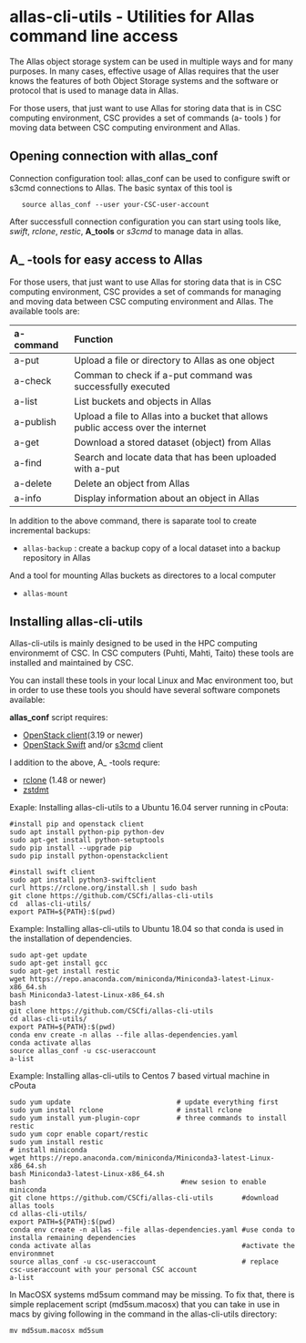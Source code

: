 # allas-cli-utils - Utilities for Allas command line access

The Allas object storage system can be used in multiple ways and for many purposes. 
In many cases, effective usage of Allas requires that the user knows the features of 
both Object Storage systems and the software or protocol that is used to manage data in Allas.

For those users, that just want to use Allas for storing data that is in CSC computing environment, 
CSC provides a set of commands (a- tools ) for moving data between CSC computing environment and Allas.

## Opening connection with allas_conf

Connection configuration tool: allas_conf can be used to configure swift or s3cmd connections to Allas. 
The basic syntax of this tool is

```text
   source allas_conf --user your-CSC-user-account
```

After successfull connection configuration you can start using tools like, _swift_, _rclone_, _restic_, __A_tools__
or _s3cmd_ to manage data in allas.

## A_ -tools for easy access to Allas

For those users, that just want to use Allas for storing data that is in CSC computing environment, CSC provides a set of commands for managing and moving data between CSC computing environment and Allas. The available tools are:
  
|a-command | Function |
| :--- | :--- |
| a-put | Upload a file or directory to Allas as one object |
| a-check | Comman to check if a-put command was successfully executed |
| a-list | List buckets and objects in Allas |
| a-publish | Upload a file to Allas into a bucket that allows public access over the internet |
| a-get | Download a stored dataset (object) from Allas |
| a-find | Search and locate data that has been uploaded with a-put |
| a-delete | Delete an object from Allas |
| a-info | Display information about an object in Allas |
   
In addition to the above command, there is saparate tool to create incremental backups:

*    `allas-backup` : create a backup copy of a local dataset into a backup repository in Allas

And a tool for mounting Allas buckets as directores to a local computer

*    `allas-mount`

## Installing allas-cli-utils

Allas-cli-utils is mainly designed to be used in the HPC computing environmemt of CSC.
In CSC computers (Puhti, Mahti, Taito) these tools are installed and maintained by CSC.

You can install these tools in your local Linux and Mac environment too, but in order to use
these tools you should have several software componets available:

__allas_conf__ script requires:

*   [OpenStack client](https://github.com/openstack/python-openstackclient)(3.19 or newer)
*   [OpenStack Swift](https://github.com/openstack/swift) and/or [s3cmd](https://s3tools.org/s3cmd) client

I addition to the above, A_ -tools requre:

*   [rclone](https://rclone.org/) (1.48 or newer)
*   [zstdmt](https://github.com/mcmilk/zstdmt)


Exaple: Installing allas-cli-utils to a Ubuntu 16.04 server running in cPouta:

```text
#install pip and openstack client
sudo apt install python-pip python-dev
sudo apt-get install python-setuptools
sudo pip install --upgrade pip
sudo pip install python-openstackclient

#install swift client
sudo apt install python3-swiftclient
curl https://rclone.org/install.sh | sudo bash
git clone https://github.com/CSCfi/allas-cli-utils
cd  allas-cli-utils/
export PATH=${PATH}:$(pwd)
```

Example: Installing allas-cli-utils to Ubuntu 18.04 so that conda is used in the installation of dependencies.


```text
sudo apt-get update
sudo apt-get install gcc
sudo apt-get install restic
wget https://repo.anaconda.com/miniconda/Miniconda3-latest-Linux-x86_64.sh
bash Miniconda3-latest-Linux-x86_64.sh 
bash
git clone https://github.com/CSCfi/allas-cli-utils
cd allas-cli-utils/
export PATH=${PATH}:$(pwd)
conda env create -n allas --file allas-dependencies.yaml 
conda activate allas
source allas_conf -u csc-useraccount
a-list 
```
Example: Installing allas-cli-utils to Centos 7 based virtual machine in cPouta

```text
sudo yum update                          # update everything first
sudo yum install rclone                  # install rclone  
sudo yum install yum-plugin-copr         # three commands to install restic
sudo yum copr enable copart/restic
sudo yum install restic
# install miniconda
wget https://repo.anaconda.com/miniconda/Miniconda3-latest-Linux-x86_64.sh
bash Miniconda3-latest-Linux-x86_64.sh
bash                                      #new sesion to enable miniconda
git clone https://github.com/CSCfi/allas-cli-utils       #download allas tools
cd allas-cli-utils/
export PATH=${PATH}:$(pwd)
conda env create -n allas --file allas-dependencies.yaml #use conda to installa remaining dependencies
conda activate allas                                     #activate the environmnet       
source allas_conf -u csc-useraccount                     # replace csc-useraccount with your personal CSC account
a-list

```


In MacOSX systems md5sum command may be missing. To fix that, there is simple replacement script (md5sum.macosx) that
you can take in use in macs by giving following in the command in the allas-cli-utils directory:
```
mv md5sum.macosx md5sum
```

 
